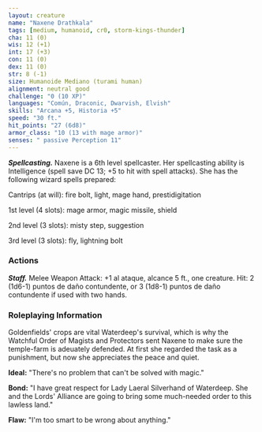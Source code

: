 ```yaml
---
layout: creature
name: "Naxene Drathkala"
tags: [medium, humanoid, cr0, storm-kings-thunder]
cha: 11 (0)
wis: 12 (+1)
int: 17 (+3)
con: 11 (0)
dex: 11 (0)
str: 8 (-1)
size: Humanoide Mediano (turami human)
alignment: neutral good
challenge: "0 (10 XP)"
languages: "Común, Draconic, Dwarvish, Elvish"
skills: "Arcana +5, Historia +5"
speed: "30 ft."
hit_points: "27 (6d8)"
armor_class: "10 (13 with mage armor)"
senses: " passive Perception 11"
---
```


***Spellcasting.*** Naxene is a 6th level spellcaster. Her spellcasting ability is Intelligence (spell save DC 13; +5 to hit with spell attacks). She has the following wizard spells prepared:

Cantrips (at will): fire bolt, light, mage hand, prestidigitation

1st level (4 slots): mage armor, magic missile, shield

2nd level (3 slots): misty step, suggestion

3rd level (3 slots): fly, lightning bolt

### Actions

***Staff.*** Melee Weapon Attack: +1 al ataque, alcance 5 ft., one creature. Hit: 2 (1d6-1) puntos de daño contundente, or 3 (1d8-1) puntos de daño contundente if used with two hands.

### Roleplaying Information

Goldenfields' crops are vital Waterdeep's survival, which is why the Watchful Order of Magists and Protectors sent Naxene to make sure the temple-farm is adeuately defended. At first she regarded the task as a punishment, but now she appreciates the peace and quiet.

**Ideal:** "There's no problem that can't be solved with magic."

**Bond:** "I have great respect for Lady Laeral Silverhand of Waterdeep. She and the Lords' Alliance are going to bring some much-needed order to this lawless land."

**Flaw:** "I'm too smart to be wrong about anything."